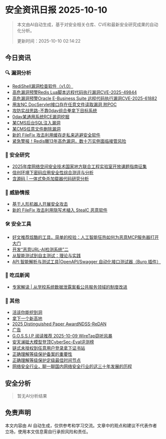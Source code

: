 
# 安全资讯日报 2025-10-10

> 本文由AI自动生成，基于对安全相关仓库、CVE和最新安全研究成果的自动化分析。
> 
> 更新时间：2025-10-10 02:14:22

<!-- more -->

## 今日资讯

### 🔍 漏洞分析

* [RediShell漏洞检查软件（v1.0）](https://mp.weixin.qq.com/s?__biz=MzI3NjM2ODA2Mg==&mid=2247486276&idx=1&sn=aeeefc2136259106e6485722bf42d966)
* [高危漏洞预警Redis Lua脚本远程代码执行漏洞CVE-2025-49844](https://mp.weixin.qq.com/s?__biz=MzI3NzMzNzE5Ng==&mid=2247490821&idx=1&sn=c0207f07beaca7ca916254aa0f7497b7)
* [高危漏洞预警Oracle E-Business Suite 远程代码执行漏洞CVE-2025-61882](https://mp.weixin.qq.com/s?__biz=MzI3NzMzNzE5Ng==&mid=2247490821&idx=2&sn=59cfe49d6f8e09788dfb072309dfaf23)
* [用友NC DocServlet接口存在任意文件读取漏洞 附POC](https://mp.weixin.qq.com/s?__biz=MzIxMjEzMDkyMA==&mid=2247489298&idx=1&sn=adddb0962bddd80474ff07325e9d5ab2)
* [攻防实战思路-不靠0day组合拳拿下目标系统](https://mp.weixin.qq.com/s?__biz=Mzg2ODYxMzY3OQ==&mid=2247520000&idx=1&sn=54392e4ba5d06dd352762d11c5260887)
* [0day某通用系统RCE漏洞挖掘](https://mp.weixin.qq.com/s?__biz=Mzk5MDYxODcwMA==&mid=2247484184&idx=1&sn=96009f6687cfd5e7c7157326110f48b3)
* [某CMS后台SQL注入漏洞](https://mp.weixin.qq.com/s?__biz=Mzg4MzU3MTcwNg==&mid=2247486196&idx=1&sn=de18a3e2d422d54ebb0227856dc17de6)
* [某CMS任意文件删除漏洞](https://mp.weixin.qq.com/s?__biz=Mzg4MzU3MTcwNg==&mid=2247486194&idx=1&sn=78f2dafd7bc04828e7e1f7c3c56cca41)
* [新的 FileFix 攻击利用缓存走私来逃避安全软件](https://mp.weixin.qq.com/s?__biz=MzAxMjYyMzkwOA==&mid=2247533002&idx=1&sn=08f6153441c59395662dc3bdd0b0fa04)
* [紧急警报！Redis曝13年高危漏洞，数十万实例面临接管风险](https://mp.weixin.qq.com/s?__biz=Mzg3NTUzOTg3NA==&mid=2247516498&idx=1&sn=d5b606220b521422f1f739f7fbccfac1)

### 🔬 安全研究

* [2025年度网络空间安全技术国家地方联合工程实验室开放课题指南征集](https://mp.weixin.qq.com/s?__biz=MzU5MTM5MTQ2MA==&mid=2247493889&idx=1&sn=fd8b6a478431c7937f7ba039b60d2676)
* [信创环境下密码应用安全性综合测评与分析](https://mp.weixin.qq.com/s?__biz=Mzg2MjgwMzIxMA==&mid=2247485532&idx=1&sn=dd81195276f7a7108eedf8ed5df7956f)
* [含源码 | 一体式免杀加载器代码研究分析](https://mp.weixin.qq.com/s?__biz=MzkwNjczOTQwOA==&mid=2247495979&idx=1&sn=546b8a4efe4d84354b1fa8209580dd8c)

### 🎯 威胁情报

* [基于人形机器人开展安全攻击](https://mp.weixin.qq.com/s?__biz=MzI5NTQ3NzIxMw==&mid=2247485701&idx=1&sn=fb99e0fc8968dc532b0b4b31cbf4acef)
* [新的 FileFix 攻击利用隐写术植入 StealC 恶意软件](https://mp.weixin.qq.com/s?__biz=Mzg3ODY0NTczMA==&mid=2247493661&idx=1&sn=c0c910a8e140dd139d5d40335c6677d8)

### 🛠️ 安全工具

* [好文推荐炫酷的工具，简单的校验：人工智能狂热如何为恶意MCP服务器打开大门](https://mp.weixin.qq.com/s?__biz=MzI2Mjk4NjgxMg==&mid=2247483769&idx=1&sn=b0a6f33ac35a6678e3aaff99f6d25fcf)
* [开发“恶意URL-AI检测系统”二](https://mp.weixin.qq.com/s?__biz=MjM5NDcxMDQzNA==&mid=2247489972&idx=1&sn=32504572a9b2db2edf5f58edceff0883)
* [从智能测试到自主测试：理论与实践](https://mp.weixin.qq.com/s?__biz=Mzk0MzY1NDc2MA==&mid=2247484486&idx=1&sn=d065a26fd96c2e972804a39120bd0c5c)
* [API 智能解析与测试工具|OpenAPI/Swagger 自动化接口测试器（Burp 插件）](https://mp.weixin.qq.com/s?__biz=Mzg3ODE2MjkxMQ==&mid=2247495145&idx=1&sn=c8a278ba5332fc9c5a6e0d4e890ac124)

### 🍉 吃瓜新闻

* [专家解读 | 从学校系统数据泄露案看公共服务领域的制度改进](https://mp.weixin.qq.com/s?__biz=MzA5MzU5MzQzMA==&mid=2652118810&idx=2&sn=a20dd12354264eb3370344d4a1d791cc)

### 📌 其他

* [活该你能挖到洞](https://mp.weixin.qq.com/s?__biz=Mzg2ODYxMzY3OQ==&mid=2247520000&idx=2&sn=29a22401a48b2b5165168926b393321b)
* [拿下一个新高地](https://mp.weixin.qq.com/s?__biz=MzkzMjIwMDY4Nw==&mid=2247486208&idx=1&sn=7d4bdfaff87ac6cd09606ba1b0e3f0ba)
* [2025 Distinguished Paper AwardNDSS-ReDAN](https://mp.weixin.qq.com/s?__biz=MzAwNTUzNjE3OQ==&mid=2649560048&idx=1&sn=d33da89b28bce1bf3778773099bb6cf0)
* [广告](https://mp.weixin.qq.com/s?__biz=MzkxNDYxMjM5OA==&mid=2247485867&idx=1&sn=c2aa7262db1acbdcb38b2898e1031217)
* [G.O.S.S.I.P 阅读推荐 2025-10-09 WireTap窃听风暴](https://mp.weixin.qq.com/s?__biz=Mzg5ODUxMzg0Ng==&mid=2247500784&idx=1&sn=5d901012fc220b6f854bca3e8fcadc6b)
* [安天澜砥大模型登顶CyberSec-Eval评测榜](https://mp.weixin.qq.com/s?__biz=MjM5MTA3Nzk4MQ==&mid=2650212648&idx=1&sn=1a955959a190e9029f2ed27045ffe782)
* [链式未授权到任意用户登录拿下证书站](https://mp.weixin.qq.com/s?__biz=MzU0MTc2NTExNg==&mid=2247492899&idx=1&sn=2baad174e413c67f7452f77c36412cd9)
* [正确理解等级保护备案的重要性](https://mp.weixin.qq.com/s?__biz=Mzg2NjY2MTI3Mg==&mid=2247501989&idx=1&sn=8dca790635656fb3d6fa8228a74f7e91)
* [正确理解等级保护定级最佳时间节点](https://mp.weixin.qq.com/s?__biz=MzA5MzU5MzQzMA==&mid=2652118810&idx=1&sn=1b11a6d7898f7cc9635dc5dfe59b537f)
* [网络安全行业，聊一聊国内网络安全行业的这三十年发展的历程](https://mp.weixin.qq.com/s?__biz=MzUzNjkxODE5MA==&mid=2247494212&idx=1&sn=6b61fcd223c1663c2e55ffc9c7f0d719)

## 安全分析

> 暂无AI分析结果



## 免责声明
本文内容由 AI 自动生成，仅供参考和学习交流。文章中的观点和建议不代表作者立场，使用本文信息需自行承担风险和责任。
